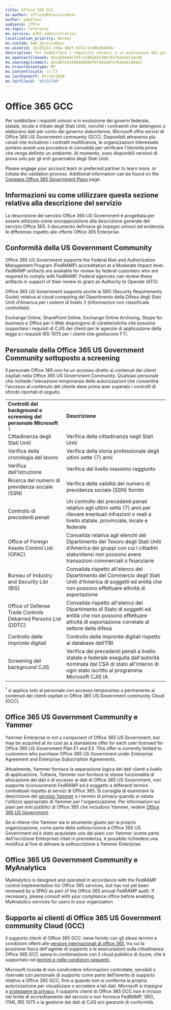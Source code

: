 ```yaml
---
title: Office 365 GCC
ms.author: office365servicedesc
author: pamelaar
audience: ITPro
ms.topic: reference
ms.service: o365-administration
localization_priority: Normal
ms.custom: Adm_ServiceDesc
ms.assetid: 16c65253-158a-46df-9724-5cd0b384494c
description: Per soddisfare i requisiti univoci e in evoluzione dei governi federale, statale, locale e tribale degli Stati Uniti, nonché i contraenti che detengono o elaborano dati per conto del governo statunitense, Microsoft offre servizi di Office 365 US Government community (GCC). Disponibili attraverso più canali che includono i contratti multilicenza, le organizzazioni interessate portano avanti una procedura di convalida per verificare l'idoneità prima che venga definito un ambiente. Al momento, sono disponibili versioni di prova solo per gli enti governativi degli Stati Uniti.
ms.openlocfilehash: 63cd26644cfdfc218026d120b73574ad1dc14c00
ms.sourcegitcommit: d2cd67e52dd646b68bfbfd8a387e70a6da140a62
ms.translationtype: MT
ms.contentlocale: it-IT
ms.lasthandoff: 07/14/2020
ms.locfileid: "45131740"
---
```

# <a name="office-365-gcc"></a>Office 365 GCC

Per soddisfare i requisiti univoci e in evoluzione dei governi federale, statale, locale e tribale degli Stati Uniti, nonché i contraenti che detengono o elaborano dati per conto del governo statunitense, Microsoft offre servizi di Office 365 US Government community (GCC). Disponibili attraverso più canali che includono i contratti multilicenza, le organizzazioni interessate portano avanti una procedura di convalida per verificare l'idoneità prima che venga definito un ambiente. Al momento, sono disponibili versioni di prova solo per gli enti governativi degli Stati Uniti. 
  
Please engage your account team or preferred partner to learn more, or initiate the validation process. Additional information can be found on the [Compare Office 365 Government Plans](https://products.office.com/government/compare-office-365-government-plans) page. 
  
## <a name="how-to-use-this-service-description-section"></a>Informazioni su come utilizzare questa sezione relativa alla descrizione del servizio

La descrizione del servizio Office 365 US Government è progettata per essere utilizzato come sovrapposizione alla descrizione generale del servizio Office 365. Il documento definisce gli impegni univoci ed evidenzia le differenze rispetto alle offerte Office 365 Enterprise.
  
## <a name="us-government-community-compliance"></a>Conformità della US Government Community

Office 365 US Government supports the Federal Risk and Authorization Management Program (FedRAMP) accreditation at a Moderate Impact level. FedRAMP artifacts are available for review by federal customers who are required to comply with FedRAMP. Federal agencies can review these artifacts in support of their review to grant an Authority to Operate (ATO).
  
Office 365 US Government supporta anche la SRG (Security Requirements Guide) relativa al cloud computing del Dipartimento della Difesa degli Stati Uniti d'America per i sistemi di livello 2 (informazioni non classificate controllate). 
  
Exchange Online, SharePoint Online, Exchange Online Archiving, Skype for business e Office per il Web dispongono di caratteristiche che possono supportare i requisiti di CJIS dei clienti per le agenzie di applicazione della legge e i requisiti IRS-1075 per i clienti che gestiscono FTI.
  
## <a name="office-365-us-government-community-screened-personnel"></a>Personale della Office 365 US Government Community sottoposto a screening

Il personale Office 365 non ha un accesso diretto ai contenuti dei clienti ospitati nella Office 365 US Government Community. Qualsiasi personale che richiede l'elevazione temporanea delle autorizzazioni che consentirà l'accesso al contenuto del cliente deve prima aver superato i controlli di sfondo riportati di seguito. 
  
|||
|:-----|:-----|
|**Controlli del background e screening del personale Microsoft** <sup>1</sup> <br/> |**Descrizione** <br/> |
|Cittadinanza degli Stati Uniti  <br/> |Verifica della cittadinanza negli Stati Uniti  <br/> |
|Verifica della cronologia del lavoro  <br/> |Verifica della storia professionale degli ultimi sette (7) anni  <br/> |
|Verifica dell'istruzione  <br/> |Verifica del livello massimo raggiunto  <br/> |
|Ricerca del numero di previdenza sociale (SSN)  <br/> |Verifica della validità del numero di previdenza sociale (SSN) fornito  <br/> |
|Controllo di precedenti penali  <br/> |Un controllo dei precedenti penali relativo agli ultimi sette (7) anni per rilevare eventuali infrazioni o reati a livello statale, provinciale, locale e federale  <br/> |
|Office of Foreign Assets Control List (OFAC)  <br/> |Convalida relativa agli elenchi del Dipartimento del Tesoro degli Stati Uniti d'America dei gruppi con cui i cittadini statunitensi non possono avere transazioni commerciali o finanziarie  <br/> |
|Bureau of Industry and Security List (BIS)  <br/> |Convalida rispetto all'elenco del Dipartimento del Commercio degli Stati Uniti d'America di soggetti ed entità che non possono effettuare attività di esportazione  <br/> |
|Office of Defense Trade Controls Debarred Persons List (DDTC)  <br/> |Convalida rispetto all'elenco del Dipartimento di Stato di soggetti ed entità che non possono effettuare attività di esportazione correlate al settore della difesa  <br/> |
|Controllo delle impronte digitali  <br/> |Controllo delle impronte digitali rispetto ai database dell'FBI  <br/> |
|Screening del background CJIS  <br/> |Verifica dei precedenti penali a livello statale e federale eseguita dall'autorità nominata dal CSA di stato all'interno di ogni stato iscritto al programma Microsoft CJIS IA  <br/> |

<sup>1</sup> si applica solo al personale con accesso temporaneo o permanente ai contenuti dei clienti ospitati in Office 365 US Government community Cloud (GCC).
  
## <a name="office-365-us-government-community-and-yammer"></a>Office 365 US Government Community e Yammer

Yammer Enterprise is not a component of Office 365 US Government, but may be acquired at no cost as a standalone offer for each user licensed for Office 365 US Government Plan E1 and E3. This offer is currently limited to customers who purchase Office 365 US Government under Enterprise Agreement and Enterprise Subscription Agreements. 
  
Attualmente, Yammer fornisce la separazione logica dei dati clienti a livello di applicazione. Tuttavia, Yammer non fornisce le stesse funzionalità di allocazione dei dati e di accesso ai dati di Office 365 US Government, non supporta riconoscimenti FedRAMP ed è soggetto a differenti termini contrattuali rispetto ai servizi di Office 365. Si consiglia di esaminare la descrizione del [servizio Yammer](../../yammer-service-description/yammer-service-description.md) e i termini di privacy quando si valuta l'utilizzo appropriato di Yammer per l'organizzazione. Per informazioni sui piani per enti pubblici di Office 365 che includono Yammer, vedere [Office 365 US Government](office-365-us-government.md).
  
Se si ritiene che Yammer sia lo strumento giusto per la propria organizzazione, come parte della sottoscrizione a Office 365 US Government ed è stato acquistato uno dei piani con Yammer (come parte dell'iscrizione Enterprise) citati in precedenza, è possibile richiedere una modifica al fine di attivare la sottoscrizione a Yammer Enterprise.
  
## <a name="office-365-us-government-community-and-myanalytics"></a>Office 365 US Government Community e MyAnalytics

MyAnalytics is designed and operated in accordance with the FedRAMP control implementation for Office 365 services, but has not yet been reviewed by a 3PAO as part of the Office 365 annual FedRAMP audit. If necessary, please consult with your compliance office before enabling MyAnalytics services for users in your organization.
  
## <a name="office-365-us-government-community-cloud-gcc-customer-support"></a>Supporto ai clienti di Office 365 US Government community Cloud (GCC)

Il supporto clienti di Office 365 GCC viene fornito con gli stessi termini e condizioni offerti alle [versioni internazionali di office 365](https://docs.microsoft.com/office365/servicedescriptions/office-365-platform-service-description/support), tra cui la posizione fisica dell'agente di supporto o le assicurazioni sulla cittadinanza. Office 365 GCC opera in combinazione con il cloud pubblico di Azure, che è supportato nei [termini e nelle condizioni seguenti.](https://azure.microsoft.com/support/plans/)

Microsoft ricorda di non condividere informazioni controllate, sensibili o riservate con personale di supporto come parte dell'evento di supporto relativo a Office 365 GCC, fino a quando non si conferma la propria autorizzazione per visualizzare o accedere a tali dati. Microsoft si impegna a [proteggere la privacy.](https://privacy.microsoft.com/en-US/privacystatement ) Il supporto clienti di Office 365 GCC non è incluso nel limite di accreditamento del servizio e non fornisce FedRAMP, SRG, ITAR, IRS 1075 o la gestione dei dati di CJIS e/o garanzie di conformità.
